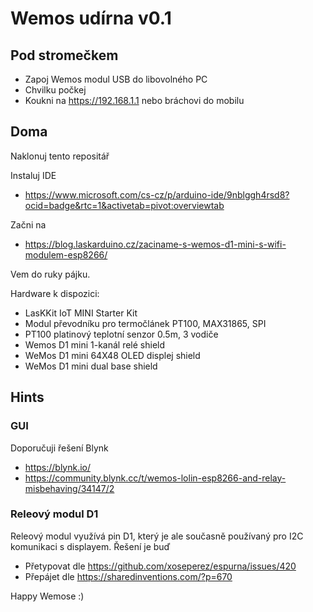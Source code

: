 # Wemos udírna v0.1

## Pod stromečkem 

* Zapoj Wemos modul USB do libovolného PC
* Chvilku počkej
* Koukni na https://192.168.1.1 nebo bráchovi do mobilu

## Doma

Naklonuj tento repositář

Instaluj IDE

* https://www.microsoft.com/cs-cz/p/arduino-ide/9nblggh4rsd8?ocid=badge&rtc=1&activetab=pivot:overviewtab

Začni na

* https://blog.laskarduino.cz/zaciname-s-wemos-d1-mini-s-wifi-modulem-esp8266/

Vem do ruky pájku. 

Hardware k dispozici:

* LasKKit IoT MINI Starter Kit
* Modul převodníku pro termočlánek PT100, MAX31865, SPI
* PT100 platinový teplotní senzor 0.5m, 3 vodiče
* Wemos D1 mini 1-kanál relé shield
* WeMos D1 mini 64X48 OLED displej shield
* WeMos D1 mini dual base shield


## Hints

### GUI

Doporučuji řešení Blynk

* https://blynk.io/
* https://community.blynk.cc/t/wemos-lolin-esp8266-and-relay-misbehaving/34147/2

### Releový modul D1

Releový modul využívá pin D1, který je ale současně používaný pro I2C komunikaci s displayem. 
Řešení je buď

* Přetypovat dle https://github.com/xoseperez/espurna/issues/420
* Přepájet dle https://sharedinventions.com/?p=670

Happy Wemose :)
